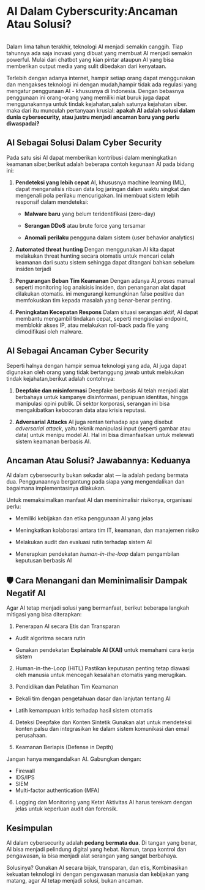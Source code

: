 # AI Dalam Cyberscurity:Ancaman Atau Solusi?

<img title="" src="https://cdn.pixabay.com/photo/2024/01/29/22/47/ai-generated-8540915_1280.jpg" alt="" style="zoom:80%;">

Dalam lima tahun terakhir, teknologi AI menjadi semakin canggih. Tiap tahunnya ada saja inovasi yang dibuat yang membuat AI menjadi semakin powerful. Mulai dari chatbot yang kian pintar ataupun AI yang bisa memberikan output  media yang sulit dibedakan dari kenyataan.

Terlebih dengan adanya internet, hampir setiap orang dapat menggunakan dan mengakses teknologi ini dengan mudah,hampir tidak ada regulasi yang mengatur penggunaan AI - khususnya di Indonesia. Dengan bebasnya penggunaan ini orang-orang yang memiliki niat buruk juga dapat menggunakannya untuk tindak kejahatan,salah satunya kejahatan siber. maka dari itu munculah pertanyaan krusial: **apakah AI adalah solusi dalam dunia cybersecurity, atau justru menjadi ancaman baru yang perlu diwaspadai?**



## AI Sebagai Solusi Dalam Cyber Security

Pada satu sisi AI dapat memberikan kontribusi  dalam meningkatkan keamanan siber,berikut adalah beberapa contoh kegunaan AI pada bidang ini:

1. **Pendeteksi yang lebih cepat**
   AI, khususnya machine learning (ML), dapat menganalisis ribuan data log jaringan dalam waktu singkat dan mengenali pola perilaku mencurigakan. Ini membuat sistem lebih responsif dalam mendeteksi:
   
   * **Malware baru** yang belum teridentifikasi (zero-day)
   
   * **Serangan DDoS** atau brute force yang tersamar
   
   * **Anomali perilaku** pengguna dalam sistem (user behavior analytics)

2. **Automated threat hunting**
   Dengan menggunakan AI kita dapat melakukan threat hunting secara otomatis untuk mencari celah keamanan dari suatu sistem sehingga dapat ditangani bahkan sebelum insiden terjadi

3. **Pengurangan Beban Tim Keamanan**
    Dengan adanya AI,proses manual seperti monitoring log  analsisis insiden, dan penanganan alat dapat dilakukan otomatis. ini mengurangi kemungkinan false positive dan memfokuskan tim kepada masalah yang benar-benar penting.

4. **Peningkatan Kecepatan Respons**
   Dalam situasi serangan aktif, AI dapat membantu mengambil tindakan cepat, seperti mengisolasi endpoint, memblokir akses IP, atau melakukan roll-back pada file yang dimodifikasi oleh malware.
   
   

## AI Sebagai Ancaman Cyber Security

Seperti halnya dengan hampir semua teknologi yang ada, AI juga dapat digunakan oleh orang yang tidak bertanggung jawab untuk melakukan tindak kejahatan,berikut adalah contohnya:

1. **Deepfake dan misinformasi**
   Deepfake berbasis AI telah menjadi alat berbahaya untuk kampanye disinformasi, penipuan identitas, hingga manipulasi opini publik. Di sektor korporasi, serangan ini bisa mengakibatkan kebocoran data atau krisis reputasi.

2. **Adversarial Attacks**
   AI juga rentan terhadap apa yang disebut _adversarial attack_, yaitu teknik manipulasi input (seperti gambar atau data) untuk menipu model AI. Hal ini bisa dimanfaatkan untuk melewati sistem keamanan berbasis AI.
   
   

## Ancaman Atau Solusi? Jawabannya: Keduanya

AI dalam cybersecurity bukan sekadar alat — ia adalah pedang bermata dua. Penggunaannya bergantung pada siapa yang mengendalikan dan bagaimana implementasinya dilakukan.

Untuk memaksimalkan manfaat AI dan meminimalisir risikonya, organisasi perlu:

* Memiliki kebijakan dan etika penggunaan AI yang jelas

* Meningkatkan kolaborasi antara tim IT, keamanan, dan manajemen risiko

* Melakukan audit dan evaluasi rutin terhadap sistem AI

* Menerapkan pendekatan _human-in-the-loop_ dalam pengambilan keputusan berbasis AI
  
  

## 🛡️ Cara Menangani dan Meminimalisir Dampak Negatif AI

Agar AI tetap menjadi solusi yang bermanfaat, berikut beberapa langkah mitigasi yang bisa diterapkan:

1. Penerapan AI secara Etis dan Transparan
- Audit algoritma secara rutin

- Gunakan pendekatan **Explainable AI (XAI)** untuk memahami cara kerja sistem
2. Human-in-the-Loop (HiTL)
   Pastikan keputusan penting tetap diawasi oleh manusia untuk mencegah kesalahan otomatis yang merugikan.

3. Pendidikan dan Pelatihan Tim Keamanan
- Bekali tim dengan pengetahuan dasar dan lanjutan tentang AI

- Latih kemampuan kritis terhadap hasil sistem otomatis
4. Deteksi Deepfake dan Konten Sintetik
   Gunakan alat untuk mendeteksi konten palsu dan integrasikan ke dalam sistem komunikasi dan email perusahaan.

5. Keamanan Berlapis (Defense in Depth)

Jangan hanya mengandalkan AI. Gabungkan dengan:

- Firewall
- IDS/IPS
- SIEM
- Multi-factor authentication (MFA)
6. Logging dan Monitoring yang Ketat
   Aktivitas AI harus terekam dengan jelas untuk keperluan audit dan forensik. 
   
   
   
   

## Kesimpulan

AI dalam cybersecurity adalah **pedang bermata dua**. Di tangan yang benar, AI bisa menjadi pelindung digital yang hebat. Namun, tanpa kontrol dan pengawasan, ia bisa menjadi alat serangan yang sangat berbahaya.

Solusinya? Gunakan AI secara bijak, transparan, dan etis, Kombinasikan kekuatan teknologi ini dengan pengawasan manusia dan kebijakan yang matang, agar AI tetap menjadi solusi, bukan ancaman.




